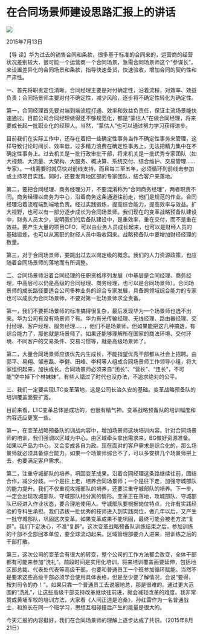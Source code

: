 # 在合同场景师建设思路汇报上的讲话
<img class="pv" src="https://api.visitor.plantree.me/visitor-badge/pv?namespace=plantree.me&key=renzhengfei-speeches/./docs/speeches/2015/07/在合同场景师建设思路汇报上的讲话.md">


2015年7月13日



【导  读】华为过去的销售合同和条款，很多基于标准的合同来的，运营商的经营状况差别较大，很可能一个运营商一个合同场景，急需合同场景师这个“参谋长”，来设置差异化的合同场景和条款，指导快速备货，快速验收，增加合同的契约性和严肃性。



一、首先将职责定位清晰。合同经理主要是对付确定性，沿着流程，对效率、效益负责；合同场景师主要对付不确定性，减少风险，逐步将不确定性转化为确定性。

第一，合同经理首先要对端到端流程打通、效率和效益负责任，保证主流场景能快速通过。目前公司合同经理做得还不够规范化，都是“蒙估人”在做合同经理，将来要成长起一批职业化的经理人。当然，“蒙估人”也可以通过努力学习获得进步。

目前我们在实际工作中，还存在着把一些确定性事务当作不确定性事务来管理，这样导致讨论时间长、效率低，过多精力浪费在确定性事务上，无法把精力集中在不确定性事务上。过去机关是一批行政审批干部，将来机关是一批优秀专家团队（如大视频、大流量、大架构、大服务、概决算、系统交付、综合维护、交易管理……专家）。一线需要时就尽快对前线支持，而且每三至五年，必须循环到前线去参加或主持项目实践。同时，还要发育地区部的专家团队，结合客户来落地。

第二，要把合同经理、商务经理分开，不要混淆称为“合同商务经理”，两者职责不同。商务经理以商务为中心，沿着商务这条通道往前走，他们是规范的作业。合同经理沿着流程端到端地负责。经过实践锻炼，提高综合能力，提高效率与效益。扩大视野，也可以有一部分逐步成长为合同场景师。我们现在的变革战略预备队建设中，财务人员太少，说明我们的后备队建设中，是重效率，重在交付，而不是重在效益。要产生大量的项目CFO，可以由业务人员成长起来，也可以是财经人员的基础锻炼，也可以从离职的财经人员中吸收回来。战略预备队中要增加财经经理的数量。

第三，对于合同场景师，要跳出过去以岗定级的概念。我们的人力资源政策，也应随着合同场景师的落地而有所调整。

二、合同场景师沿着合同经理的任职资格序列发展（中基层是合同经理、商务经理，中高层可以仍是高级的合同经理、商务经理，也可以是合同场景师）。合同场景师的成长路径要适合公司多种业务的综合专家发展，具备跨领域综合能力的专家也可以成长为合同场景师，不要对第一批场景师求全责备。

第一，我们不要把场景师的标准搞得很复杂，最后发现华为一个场景师也选不出来。华为公司有没有场景师？有。华为有光传输经理、无线经理、路由器经理、交付经理、客户经理、服务经理……，他们不是场景师。但如果能把这几种搞透，有综合能力了，那他就是场景师了。如果还能够理解所在国家的商法环境、交付环境、不同客户的交易条件、交易习惯等，就是高级场景师了。

第二，大量合同场景师应该优先内生成长，不能指望优秀干部都从社会上招聘。由郭平、易翔、邹志磊、李健、田峰、李柯等人组成合同场景师工作领导小组，将大家组织起来，加快成长。合同场景师必须来自“团长”、“营长”、“连长”，不可能“空中掉下个林妹妹”。有些人错过了时代也没办法，不追求绝对的公平。

三、我们一定要实现LTC变革落地，这是公司长治久安的基础。变革战略预备队的培训覆盖面要扩宽。

目前来看，LTC变革总体是成功的，也很有精气神。变革战略预备队的培训幅度和内容还应更宽一些。

第一，在变革战略预备队的训战内容中，增加场景师这块培训内容。针对合同场景师的培训，我们强调以区域为中心，由区域牵头拿出需求来，BG做好资源准备。如果以产品为中心，又会变成各自为政。现在面对的客户需求是综合化的，那么场景师就必须具备综合能力。如果一个场景师综合不了，可以多安排几个场景师拼上去，也要满足客户需求。

第二，注重守城部队的培养，巩固变革成果。沿着合同经理这条路继续往前，团结合作，减少分歧。一个是往上走，培养合同场景师；一个是往下走，加强守城部队的能力提升。我们不仅重视攻城部队的培养，还要注重守城部队的培养。下一步，一定会出现攻城部队、守城部队相分离的情形。变革正在落地，攻城部队、守城部队已经进入作业状态，要合理地使用人。守城部队要根据岗位特点，允许有实践经验的专科生承担。我们选拔一批优秀的技师进入到实践岗位，做几年以后，又产生一批守城部队，巩固这次变革。如果变革成果不能巩固，最终可能会被老方法“复辟”。我们下定决心，不准“复辟”。这次变革战略预备队训练结束之后，参加训练的干部不全部回本单位，要全球流动起来。区域管理部要介入进来，把训练之后的干部打散。

第三，这次公司的变革会有很大的转变，整个公司的工作方法都会改变，全体干部都有可能来参加“洗礼”。前段时间是实用化培训，将来培训覆盖面要延伸，包括地区部总裁、代表处代表等高级干部，也要和普通员工一个班参加循环赋能。当然不是要求这些高级干部必须学会使用具体表格，但是至少要了解情况，会说“要得，按刘司令的办！”。如果只靠一个普通员工去说服地总，那是很难的。通过更大范围的“洗礼”，让这些高级干部支持改革继续往前进，就会减轻改革的难度。我非常赞成黄埔军校的培训方法，大家看《人间正道是沧桑》，孙红雷作为一名普通战士，和旅长在同一个班学习，思想互相碰撞后产生的能量是很大的。

 今天汇报的内容挺好，我们在合同场景师的理解上逐步达成了共识。（2015年8月21日）
